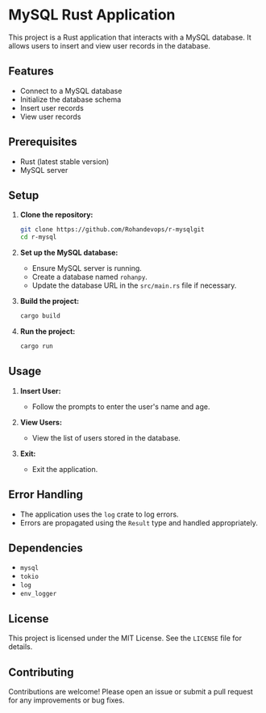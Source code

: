 # MySQL Rust Application

This project is a Rust application that interacts with a MySQL database. It allows users to insert and view user records in the database.

## Features

- Connect to a MySQL database
- Initialize the database schema
- Insert user records
- View user records

## Prerequisites

- Rust (latest stable version)
- MySQL server

## Setup

1. **Clone the repository:**

    ```sh
    git clone https://github.com/Rohandevops/r-mysqlgit
    cd r-mysql
    ```

2. **Set up the MySQL database:**

    - Ensure MySQL server is running.
    - Create a database named `rohanpy`.
    - Update the database URL in the `src/main.rs` file if necessary.

3. **Build the project:**

    ```sh
    cargo build
    ```

4. **Run the project:**

    ```sh
    cargo run
    ```

## Usage

1. **Insert User:**
    - Follow the prompts to enter the user's name and age.

2. **View Users:**
    - View the list of users stored in the database.

3. **Exit:**
    - Exit the application.

## Error Handling

- The application uses the `log` crate to log errors.
- Errors are propagated using the `Result` type and handled appropriately.

## Dependencies

- `mysql`
- `tokio`
- `log`
- `env_logger`

## License

This project is licensed under the MIT License. See the `LICENSE` file for details.

## Contributing

Contributions are welcome! Please open an issue or submit a pull request for any improvements or bug fixes.
